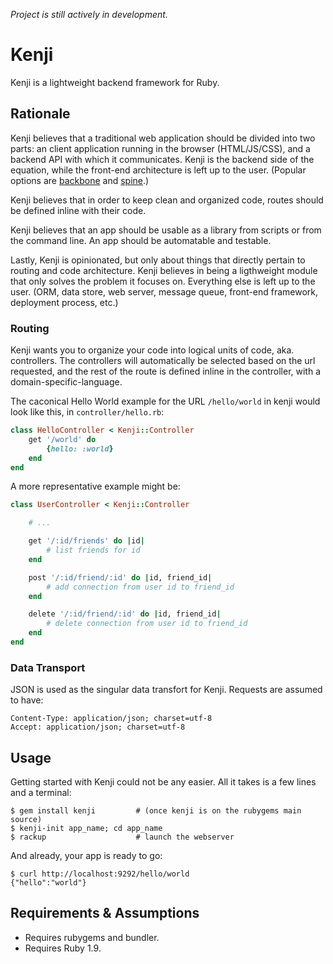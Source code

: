 *Project is still actively in development.*


# Kenji

Kenji is a lightweight backend framework for Ruby.


## Rationale

Kenji believes that a traditional web application should be divided into two parts: an client application running in the browser (HTML/JS/CSS), and a backend API with which it communicates. Kenji is the backend side of the equation, while the front-end architecture is left up to the user. (Popular options are [backbone][] and [spine][].)

[backbone]: http://documentcloud.github.com/backbone/
[spine]: http://spinejs.com/

Kenji believes that in order to keep clean and organized code, routes should be defined inline with their code.

Kenji believes that an app should be usable as a library from scripts or from the command line. An app should be automatable and testable.

Lastly, Kenji is opinionated, but only about things that directly pertain to routing and code architecture. Kenji believes in being a ligthweight module that only solves the problem it focuses on. Everything else is left up to the user. (ORM, data store, web server, message queue, front-end framework, deployment process, etc.)


### Routing

Kenji wants you to organize your code into logical units of code, aka. controllers. The controllers will automatically be selected based on the url requested, and the rest of the route is defined inline in the controller, with a domain-specific-language.

The caconical Hello World example for the URL `/hello/world` in kenji would look like this, in `controller/hello.rb`:

````ruby
class HelloController < Kenji::Controller
    get '/world' do
        {hello: :world}
    end
end
````

A more representative example might be:

````ruby
class UserController < Kenji::Controller

    # ...

    get '/:id/friends' do |id|
        # list friends for id
    end

    post '/:id/friend/:id' do |id, friend_id|
        # add connection from user id to friend_id
    end

    delete '/:id/friend/:id' do |id, friend_id|
        # delete connection from user id to friend_id
    end
end
````


### Data Transport

JSON is used as the singular data transfort for Kenji. Requests are assumed to have:

    Content-Type: application/json; charset=utf-8
    Accept: application/json; charset=utf-8


## Usage

Getting started with Kenji could not be any easier. All it takes is a few lines and a terminal:

    $ gem install kenji         # (once kenji is on the rubygems main source)
    $ kenji-init app_name; cd app_name
    $ rackup                    # launch the webserver

And already, your app is ready to go:

    $ curl http://localhost:9292/hello/world
    {"hello":"world"}


## Requirements & Assumptions

- Requires rubygems and bundler.
- Requires Ruby 1.9.
